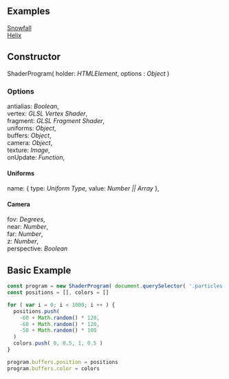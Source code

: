 ## Examples
[Snowfall](https://codepen.io/bsehovac/pen/GPwXxq)\
[Helix](https://codepen.io/bsehovac/pen/ZVmMPm)

## Constructor
ShaderProgram( holder: *HTMLElement*, options : *Object* )

### Options
antialias: *Boolean*,\
vertex: *GLSL Vertex Shader*,\
fragment: *GLSL Fragment Shader*,\
uniforms: *Object*,\
buffers: *Object*,\
camera: *Object*,\
texture: *Image*,\
onUpdate: *Function*,

#### Uniforms
name: { type: *Uniform Type*, value: *Number || Array* },

#### Camera
fov: *Degrees*,\
near: *Number*,\
far: *Number*,\
z: *Number*,\
perspective: *Boolean*

## Basic Example
```javascript
const program = new ShaderProgram( document.querySelector( '.particles' ) )
const positions = [], colors = []

for ( var i = 0; i < 1000; i ++ ) {
  positions.push(
    -60 + Math.random() * 120,
    -60 + Math.random() * 120,
    -50 + Math.random() * 100
  )
  colors.push( 0, 0.5, 1, 0.5 )
}

program.buffers.position = positions
program.buffers.color = colors
```

